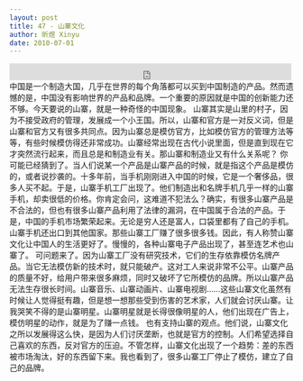 ```yaml
---
layout: post
title: 47 - 山寨文化
author: 昕煜 Xinyu
date: 2010-07-01
---
```


<iframe src="https://archive.org/embed/slowchinese_201909/Slow_Chinese_047.mp3" width="500" height="30" frameborder="0" webkitallowfullscreen="true" mozallowfullscreen="true" allowfullscreen></iframe>
中国是一个制造大国，几乎在世界的每个角落都可以买到中国制造的产品。然而遗憾的是，中国没有影响世界的产品和品牌。一个重要的原因就是中国的创新能力还不够。今天要说的山寨，就是一种奇怪的中国现象。
山寨其实是山里的村子，因为不接受政府的管理，发展成一个小王国。所以，山寨和官方是一对反义词，但是山寨和官方又有很多共同点。因为山寨总是模仿官方，比如模仿官方的管理方法等等，有些时候模仿得还非常成功。山寨经常出现在古代小说里面，但是直到现在它才突然流行起来，而且总是和制造业有关。那山寨和制造业又有什么关系呢？
你可能已经猜到了。当人们说某一个产品是山寨产品的时候，就是指这个产品是模仿的，或者说抄袭的。十多年前，当手机刚刚进入中国的时候，它是一个奢侈品，很多人买不起。于是，山寨手机工厂出现了。他们制造出和名牌手机几乎一样的山寨手机，却卖很低的价格。你肯定会问，这难道不犯法么？确实，有很多山寨产品是不合法的，但也有很多山寨产品利用了法律的漏洞，在中国属于合法的产品。于是，中国的手机市场繁荣起来。无论是穷人还是富人，口袋里都有了自己的手机。山寨手机还出口到其他国家。那些山寨工厂赚了很多很多钱。因此，有人称赞山寨文化让中国人的生活更好了。慢慢的，各种山寨电子产品出现了，甚至连艺术也山寨了。
可问题来了。因为山寨工厂没有研究技术，它们的生存依靠模仿名牌产品。当它无法模仿新的技术时，就只能破产。这对工人来说非常不公平。山寨产品的质量不好，给用户带来很多麻烦，同时又破坏了它所模仿的品牌。所以山寨产品无法生存很长时间。山寨音乐、山寨动画片、山寨电视剧……这些山寨文化虽然有时候让人觉得挺有趣，但是想一想那些受到伤害的艺术家，人们就会讨厌山寨。让我哭笑不得的是山寨明星。山寨明星就是长得很像明星的人，他们出现在广告上，模仿明星的动作，就是为了赚一点钱。
也有支持山寨的观点。他们说，山寨文化之所以发展得这么快，是因为人们讨厌垄断，也就是官方的控制。人们希望选择自己喜欢的东西，反对官方的压迫。不管怎样，山寨文化出现了一个趋势：差的东西被市场淘汰，好的东西留下来。我也看到了，很多山寨工厂停止了模仿，建立了自己的品牌。
 
